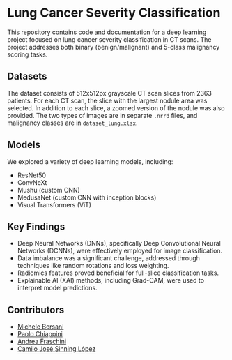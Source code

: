 # Lung Cancer Severity Classification

This repository contains code and documentation for a deep learning project focused on lung cancer severity classification in CT scans. The project addresses both binary (benign/malignant) and 5-class malignancy scoring tasks.

## Datasets

The dataset consists of 512x512px grayscale CT scan slices from 2363 patients. For each CT scan, the slice with the largest nodule area was selected. In addition to each slice, a zoomed version of the nodule was also provided. The two types of images are in separate `.nrrd` files, and malignancy classes are in `dataset_lung.xlsx`.

## Models

We explored a variety of deep learning models, including:

* ResNet50
* ConvNeXt
* Mushu (custom CNN)
* MedusaNet (custom CNN with inception blocks)
* Visual Transformers (ViT)

## Key Findings

* Deep Neural Networks (DNNs), specifically Deep Convolutional Neural Networks (DCNNs), were effectively employed for image classification.
* Data imbalance was a significant challenge, addressed through techniques like random rotations and loss weighting.
* Radiomics features proved beneficial for full-slice classification tasks.
* Explainable AI (XAI) methods, including Grad-CAM, were used to interpret model predictions.

## Contributors
* [Michele Bersani]()
* [Paolo Chiappini](https://github.com/paolo-chiappini) 
* [Andrea Fraschini](https://github.com/Andrea01Fraschini) 
* [Camilo José Sinning López](https://github.com/CamiloSinningUN)